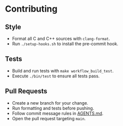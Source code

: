 # Contributing

## Style
- Format all C and C++ sources with `clang-format`.
- Run `./setup-hooks.sh` to install the pre-commit hook.

## Tests
- Build and run tests with `make workflow_build_test`.
- Execute `./bin/test` to ensure all tests pass.

## Pull Requests
- Create a new branch for your change.
- Run formatting and tests before pushing.
- Follow commit message rules in [AGENTS.md](AGENTS.md).
- Open the pull request targeting `main`.
